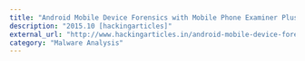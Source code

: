 ```yaml
---
title: "Android Mobile Device Forensics with Mobile Phone Examiner Plus"
description: "2015.10 [hackingarticles]"
external_url: "http://www.hackingarticles.in/android-mobile-device-forensics-with-mobile-phone-examiner-plus/"
category: "Malware Analysis"
---
```

